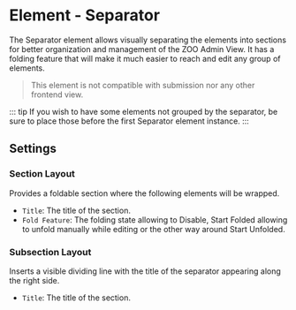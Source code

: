 # Element - Separator

The Separator element allows visually separating the elements into sections for better organization and management of the ZOO Admin View. It has a folding feature that will make it much easier to reach and edit any group of elements.

> This element is not compatible with submission nor any other frontend view.

::: tip
If you wish to have some elements not grouped by the separator, be sure to place those before the first Separator element instance.
:::

## Settings

### Section Layout

Provides a foldable section where the following elements will be wrapped.

 - `Title`: The title of the section.
 - `Fold Feature`: The folding state allowing to Disable, Start Folded allowing to unfold manually while editing or the other way around Start Unfolded.

### Subsection Layout

Inserts a visible dividing line with the title of the separator appearing along the right side.

 - `Title`: The title of the section.
